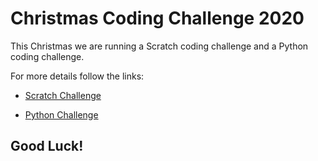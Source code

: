 Christmas Coding Challenge 2020
===============================

This Christmas we are running a Scratch coding challenge and a Python coding challenge.

For more details follow the links:

* [Scratch Challenge](./Christmas_Scratch_Challenge_2020)

* [Python Challenge](./Christmas_Python_Challenge_2020)

## Good Luck! 
